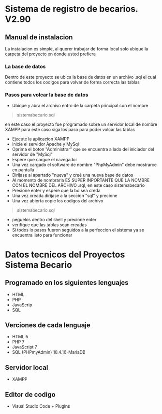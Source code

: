 # Sistema de registro de becarios. V2.90
## Manual de instalacion 

La instalacion es simple, al querer trabajar de forma local solo ubique la carpeta del proyecto en donde usted prefiera 

### La base de datos 

Dentro de este proyecto se ubica la base de datos en un archivo .sql el cual contiene todos los codigos para volvar de forma correcta las tablas 
### Pasos para volcar la base de datos 

+ Ubique y abra el archivo entro de la carpeta principal con el nombre 
> sistemabecario.sql 

en este caso el proyecto fue programado sobre un servidor local de nombre XAMPP para este caso siga los paso para poder volcar las tablas 

+ Ejecute la aplicacion XAMPP 
+ inicie el servidor Apache y MySql 
+ Oprima el boton "Administrar" que se encuentra a lado del iniciador del servidor de "MySql" 
+ Espere que cargue el navegador
+ Una vez cargado el software de nombre "PhpMyAdmin" debe mostrarce en pantalla 
+ Dirijase al apartado "nueva" y creé una nueva base de datos 
+ Al momento de nombrarla ES SUPER INPORTANTE QUE LA NOMBRE CON EL NOMBRE DEL ARCHIVO .sql, en este caso sistemabecario 
+ Presione enter y espere que la bd sea creda 
+ Una vez creada dirijase a la seccion "sql" y precione 
+ Una vez abierta copie los codigos del archivo 
> sistemabecario.sql 
+ peguelos dentro del shell y precione enter 
+ verifique que las tablas sean creadas 
+ Si todos  lo pasos fueron seguidos a la perfeccion el sistema ya se encuentra listo para funcionar 

# Datos tecnicos del Proyectos Sistema Becario 

## Programado en los siguientes lenguajes 

+ HTML
+ PHP  
+ JavaScrip 
+ SQL 
## Verciones de cada lenguaje
+ HTML 5 
+ PHP 7 
+ JavaScript 7 
+ SQL (PHPmyAdmin) 10.4.16-MariaDB 

## Servidor local 
+ XAMPP  
## Editor de codigo 

+ Visual Studio Code + Plugins 